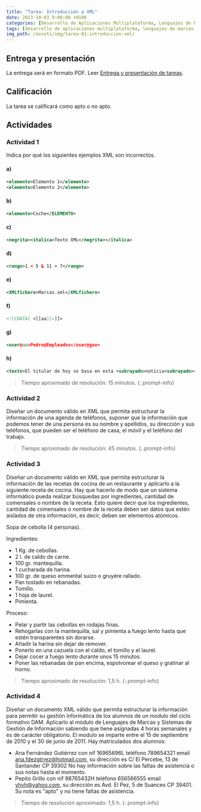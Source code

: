 ```yaml
---
title: "Tarea: Introducción a XML"
date: 2023-10-03 9:00:00 +0100
categories: [Desarrollo de Aplicaciones Multiplataforma, Lenguajes de Marcas y Sistemas de Gestión de Información]
tags: [desarrollo de aplicaciones multiplataforma, lenguajes de marcas y sistemas de gestión de información, administración de sistemas informáticos de red, desarrollo de aplicaciones web, práctica, tarea, dam, daw, asir]
img_path: /assets/img/tarea-01-introduccion-xml/
---
```


## Entrega y presentación

La entrega será en formato PDF. Leer [Entrega y presentación de tareas](/posts/entrega-presentacion-tareas/).

## Calificación

La tarea se calificará como apto o no apto.

## Actividades

### Actividad 1

Indica por qué  los siguientes ejemplos XML son incorrectos.

#### a)

```xml
<elemento>Elemento 1</elemento>
<elemento>Elemento 2</elemento>
```

#### b)

```xml
<elemento>Coche</ELEMENTO>
```

#### c)

```xml
<negrita><italica>Texto XML</negrita></italica>
```

#### d)

```xml
<rango>1 < 5 & 11 > 7</rango>
```

#### e)

```xml
<XMLfichero>Marcas.xml</XMLfichero>
```

#### f)

```xml
<![CDATA[ <[[aa]]>]]>
```

#### g)

```xml
<user@uo>Pedro@Empleados</user@guo>
```

#### h)

```xml
<texto>El titular de hoy se basa en esta <subrayado>noticia<subrayado></texto>
```

> Tiempo aproximado de resolución: 15 minutos.
{:.prompt-info}

### Actividad 2

Diseñar un documento válido en XML que permita estructurar la información de una agenda de teléfonos, suponer que la información que podemos tener de una persona es su nombre y apellidos, su dirección y sus teléfonos, que pueden ser el teléfono de casa, el móvil y el teléfono del trabajo.

> Tiempo aproximado de resolución: 45 minutos.
{:.prompt-info}

### Actividad 3

Diseñar un documento válido en XML que permita estructurar la información de las recetas de cocina de un restaurante y aplicarlo a la siguiente receta de cocina. Hay que hacerlo de modo que un sistema informático pueda realizar búsquedas por ingredientes, cantidad de comensales o nombre de la receta. Esto quiere decir que los ingredientes, cantidad de comensales o nombre de la receta deben ser datos que estén aislados de otra información, es decir, deben ser elementos atómicos.

Sopa de cebolla (4 personas).

Ingredientes:

- 1 Kg. de cebollas.
- 2 l. de caldo de carne.
- 100 gr. mantequilla.
- 1 cucharada de harina.
- 100 gr. de queso emmental suizo o gruyére rallado.
- Pan tostado en rebanadas.
- Tomillo.
- 1 hoja de laurel.
- Pimienta.

Proceso:

- Pelar y partir las cebollas en rodajas finas.
- Rehogarlas con la mantequilla, sal y pimienta a fuego lento hasta que estén transparentes sin dorarse.
- Añadir la harina sin dejar de remover.
- Ponerlo en una cazuela con el caldo, el tomillo y el laurel.
- Dejar cocer a fuego lento durante unos 15 minutos.
- Poner las rebanadas de pan encima, espolvorear el queso y gratinar al horno.

> Tiempo aproximado de resolución: 1,5 h.
{:.prompt-info}

### Actividad 4

Diseñar un documento XML válido que permita estructurar la información para permitir su gestión informática de los alumnos de un modulo del ciclo formativo DAM. Aplicarlo al módulo de Lenguajes de Marcas y Sistemas de Gestión de Información sabiendo que tiene asignadas 4 horas semanales y es de carácter obligatorio. El modulo se imparte entre el 15 de septiembre de 2010 y el 30 de junio de 2011. Hay matriculados dos alumnos:

- Ana Fernández Gutiérrez con nif 16965696L teléfono 789654321 email <ana.fdezgtrrez@hotmail.com>, su dirección es C/ El Percebe, 13 de Santander CP 39302 No hay información sobre las faltas de asistencia o sus notas hasta el momento.
- Pepito Grillo con nif 98765432H teléfono 656566555 email <yhyh@yahoo.com>, su dirección es Avd. El Pez, 5 de Suances CP 39401. Su nota es "apto" y no tiene faltas de asistencia.

> Tiempo de resolución aproximado: 1,5 h.
{:.prompt-info}
